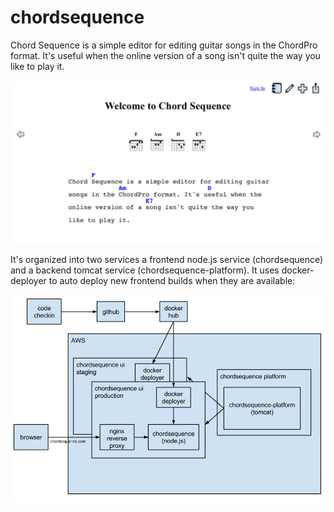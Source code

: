 # chordsequence

Chord Sequence is a simple editor for editing guitar songs in the ChordPro format.  It's useful when the online version of a song isn't quite the way you like to play it.

![Alt text](/doc/main-page.png "Chord Sequence Main Page")


It's organized into two services a frontend node.js service (chordsequence) and a backend tomcat service (chordsequence-platform).  It uses docker-deployer to auto deploy new frontend builds when they are available:

![Alt text](/doc/architecture.png "Chord Sequence Architecture")

